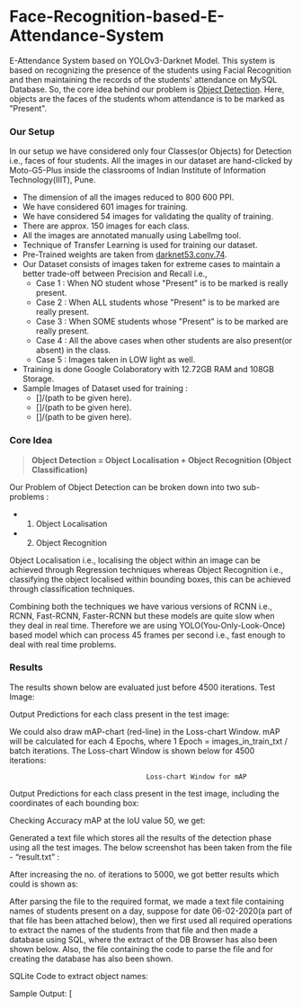 # Face-Recognition-based-E-Attendance-System
E-Attendance System based on YOLOv3-Darknet Model. This system is based on recognizing the presence of the students using Facial Recognition and then maintaining the records of the students' attendance on MySQL Database. So, the core idea behind our problem is [Object Detection](https://en.wikipedia.org/wiki/Object_detection). Here, objects are the faces of the students whom attendance is to be marked as "Present".

### Our Setup
In our setup we have considered only four Classes(or Objects) for Detection i.e., faces of four students.
All the images in our dataset are hand-clicked by Moto-G5-Plus inside the classrooms of Indian Institute of Information Technology(IIIT), Pune. 
- The dimension of all the images reduced to 800 600 PPI.
- We have considered 601 images for training.
- We have considered 54 images for validating the quality of training.
- There are approx. 150 images for each class.
- All the images are annotated manually using LabelImg tool.
- Technique of Transfer Learning is used for training our dataset.
- Pre-Trained weights are taken from [darknet53.conv.74](https://pjreddie.com/media/files/darknet53.conv.74).
- Our Dataset consists of images taken for extreme cases to maintain a better trade-off between Precision and Recall i.e., 
  - Case 1 : When NO student whose "Present" is to be marked is really present.
  - Case 2 : When ALL students whose "Present" is to be marked are really present.
  - Case 3 : When SOME students whose "Present" is to be marked are really present.
  - Case 4 : All the above cases when other students are also present(or absent) in the class.
  - Case 5 : Images taken in LOW light as well.
- Training is done Google Colaboratory with 12.72GB RAM and 108GB Storage.
- Sample Images of Dataset used for training :
  - []/(path to be given here).
  - []/(path to be given here).
  - []/(path to be given here).

### Core Idea
 > **Object Detection = Object Localisation + Object Recognition (Object Classification)**

Our Problem of Object Detection can be broken down into two sub-problems : 
- 1. Object Localisation
- 2. Object Recognition

Object Localisation i.e., localising the object within an image can be achieved through Regression techniques whereas Object Recognition i.e., classifying the object localised within bounding boxes, this can be achieved through classification techniques.

Combining both the techniques we have various versions of RCNN i.e., RCNN, Fast-RCNN, Faster-RCNN but these models are quite slow when they deal in real time.
Therefore we are using YOLO(You-Only-Look-Once) based model which can process 45 frames per second i.e., fast enough to deal with real time problems.
 ### Results
The results shown below are evaluated just before 4500 iterations.
                                                   Test Image:
                       
Output Predictions for each class present in the test image: 
           
We could also draw mAP-chart (red-line) in the Loss-chart Window. mAP will be calculated for each 4 Epochs, where 1 Epoch = images_in_train_txt / batch iterations. The Loss-chart Window is shown below for 4500 iterations:
                       
                                      Loss-chart Window for mAP 
Output Predictions for each class present in the test image, including the coordinates of each bounding box:

Checking Accuracy mAP at the IoU value 50, we get: 

Generated a text file which stores all the results of the detection phase using all the test images. The below screenshot has been taken from the file - “result.txt” :


After increasing the no. of iterations to 5000, we got better results which could is shown as:


After parsing the file to the required format, we made a text file containing names of students present on a day, suppose for date 06-02-2020(a part of that file has been attached below), then we first used all required operations to extract the names of the students from that file and then made a database using SQL, where the extract of the DB Browser has also been shown below. Also, the file containing the code to parse the file and for creating the database has also been shown.

SQLite Code to extract object names:
       
Sample Output: [


